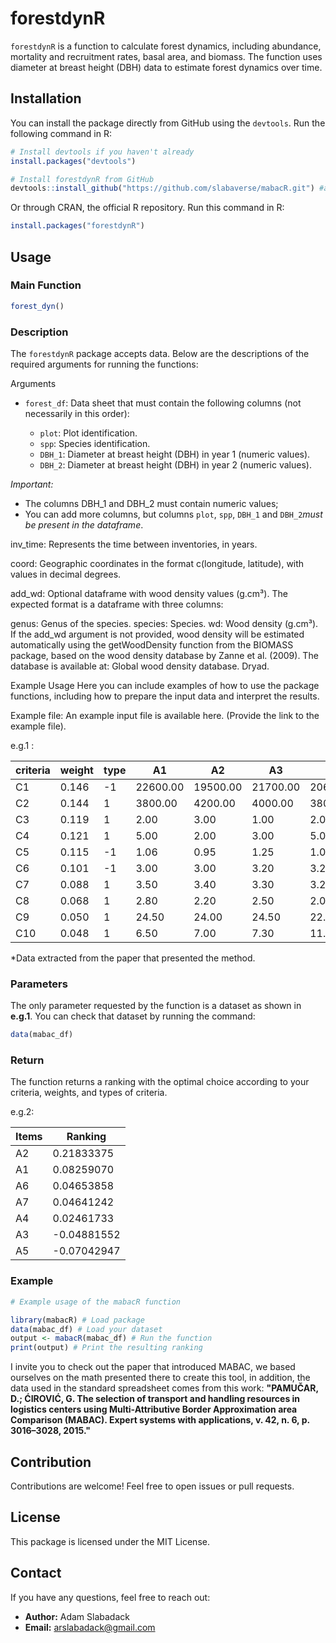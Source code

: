 
# forestdynR

`forestdynR` is a function to calculate forest dynamics, including abundance, mortality and recruitment rates, basal area, and biomass. The function uses diameter at breast height (DBH) data to estimate forest dynamics over time.

## Installation

You can install the package directly from GitHub using the `devtools`. Run the following command in R:

```R
# Install devtools if you haven't already
install.packages("devtools")

# Install forestdynR from GitHub
devtools::install_github("https://github.com/slabaverse/mabacR.git") #alterar
```
Or through CRAN, the official R repository. Run this command in R:

```R
install.packages("forestdynR")
```

## Usage

### Main Function

```R
forest_dyn()
```

### Description

The `forestdynR` package accepts data. Below are the descriptions of the required arguments for running the functions:

Arguments
- `forest_df`: Data sheet that must contain the following columns (not necessarily in this order):

  - `plot`: Plot identification.
  - `spp`: Species identification.
  - `DBH_1`: Diameter at breast height (DBH) in year 1 (numeric values).
  - `DBH_2`: Diameter at breast height (DBH) in year 2 (numeric values).
  
*Important:*
  - The columns DBH_1 and DBH_2 must contain numeric values;
  - You can add more columns, but columns `plot`, `spp`, `DBH_1` and `DBH_2`*must be present in the dataframe*.



inv_time:
Represents the time between inventories, in years.

coord:
Geographic coordinates in the format c(longitude, latitude), with values in decimal degrees.

add_wd:
Optional dataframe with wood density values (g.cm³). The expected format is a dataframe with three columns:

genus: Genus of the species.
species: Species.
wd: Wood density (g.cm³).
If the add_wd argument is not provided, wood density will be estimated automatically using the getWoodDensity function from the BIOMASS package, based on the wood density database by Zanne et al. (2009). The database is available at:
Global wood density database. Dryad.

Example Usage
Here you can include examples of how to use the package functions, including how to prepare the input data and interpret the results.


Example file:
An example input file is available here. (Provide the link to the example file).

e.g.1 :






| criteria | weight   | type   | A1       | A2       | A3       | A4       | A5       | A6       | A7        |   
|----------|----------|--------|----------|----------|----------|----------|----------|----------|-----------|
| C1       | 0.146    | -1     | 22600.00 | 19500.00 | 21700.00 | 20600.00 | 22500.00 | 23250.00 | 20300.00  |
| C2       | 0.144    |  1     | 3800.00  | 4200.00  | 4000.00  | 3800.00  | 3800.00  | 4210.00  | 3850.00   |
| C3       | 0.119    |  1     | 2.00     | 3.00     | 1.00     | 2.00     | 4.00     | 3.00     | 2.00      |
| C4       | 0.121    |  1     | 5.00     | 2.00     | 3.00     | 5.00     | 3.00     | 5.00     | 5.00      |
| C5       | 0.115    | -1     | 1.06     | 0.95     | 1.25     | 1.05     | 1.35     | 1.45     | 0.90      |
| C6       | 0.101    | -1     | 3.00     | 3.00     | 3.20     | 3.25     | 3.20     | 3.60     | 3.25      |
| C7       | 0.088    |  1     | 3.50     | 3.40     | 3.30     | 3.20     | 3.70     | 3.50     | 3.00      |
| C8       | 0.068    |  1     | 2.80     | 2.20     | 2.50     | 2.00     | 2.10     | 2.80     | 2.60      |
| C9       | 0.050    |  1     | 24.50    | 24.00    | 24.50    | 22.50    | 23.00    | 23.50    | 21.50     |
| C10      | 0.048    |  1     | 6.50     | 7.00     | 7.30     | 11.00    | 6.30     | 7.00     | 6.00      |

*Data extracted from the paper that presented the method.

### Parameters

The only parameter requested by the function is a dataset as shown in **e.g.1**.
You can check that dataset by running the command:

```R
data(mabac_df)
```

### Return

The function returns a ranking with the optimal choice according to your criteria, weights, and types of criteria.

e.g.2:

|Items | Ranking     |
|------|-------------|
| A2   | 0.21833375  |
| A1   | 0.08259070  |
| A6   | 0.04653858  |
| A7   | 0.04641242  |
| A4   | 0.02461733  |
| A3   | -0.04881552 |
| A5   | -0.07042947 |

### Example

```R
# Example usage of the mabacR function

library(mabacR) # Load package
data(mabac_df) # Load your dataset
output <- mabacR(mabac_df) # Run the function
print(output) # Print the resulting ranking
```

I invite you to check out the paper that introduced MABAC, we based ourselves on the math presented there to create this tool, in addition, the data used in the standard spreadsheet comes from this work:
**"PAMUČAR, D.; ĆIROVIĆ, G. The selection of transport and handling resources in logistics centers using Multi-Attributive Border Approximation area Comparison (MABAC). Expert systems with applications, v. 42, n. 6, p. 3016–3028, 2015."**

## Contribution

Contributions are welcome! Feel free to open issues or pull requests.

## License

This package is licensed under the MIT License.

## Contact

If you have any questions, feel free to reach out:

- **Author:** Adam Slabadack
- **Email:** arslabadack@gmail.com
```

